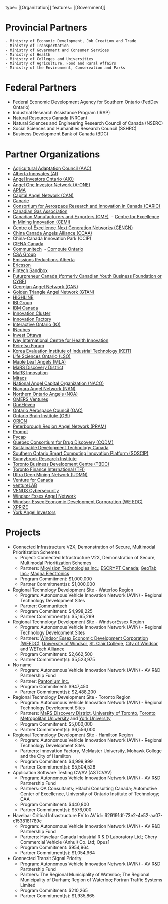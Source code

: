 type:: [[Organization]]
features:: [[Government]]

# Provincial Partners

	- Ministry of Economic Development, Job Creation and Trade
	- Ministry of Transportation
	- Ministry of Government and Consumer Services
	- Ministry of Health
	- Ministry of Colleges and Universities
	- Ministry of Agriculture, Food and Rural Affairs
	- Ministry of the Environment, Conservation and Parks

# Federal Partners

- Federal Economic Development Agency for Southern Ontario (FedDev Ontario)
- Industrial Research Assistance Program (IRAP)
- Natural Resources Canada (NRCan)
- Natural Sciences and Engineering Research Council of Canada (NSERC)
- Social Sciences and Humanities Research Council (SSHRC)
- Business Development Bank of Canada (BDC)

# Partner Organizations

- [Agricultural Adaptation Council (AAC)](http://www.adaptcouncil.org/)
- [Alberta Innovates (AI)](http://albertainnovates.ca/)
- [Angel Investors Ontario (AIO)](http://www.angelinvestorsontario.ca/) 
- [Angel One Investor Network (A-ONE)](http://angelonenetwork.ca/)
- [APMA](https://apma.ca/)
- [Capital Angel Network (CAN)](http://www.capitalangels.ca/)
- [Canarie](https://www.canarie.ca/)
- [Consortium for Aerospace Research and Innovation in Canada (CARIC)](http://www.caric.ca/)
- [Canadian Gas Association](http://www.cga.ca/)
- [Canadian Manufacturers and Exporters (CME)](http://www.cme-mec.ca/) 
- [Centre for Excellence in Mining Innovation (CEMI)](http://www.miningexcellence.ca/)
- [Centre of Excellence Next Generation Networks (CENGN)](http://www.cengn.ca/) 
- [China Canada Angels Alliance (CCAA)](http://www.cc-angels.com/wp/) 
- China-Canada Innovation Park (CCIP)
- [CIENA Canada](https://www.ciena.com/)
- [Communitech](http://www.communitech.ca/) 
- [Compute Ontario](https://www.oce-ontario.org/about-us/our-partners/computeontario.ca) 
- [CSA Group](https://www.csagroup.org/) 
- [Emissions Reductions Alberta](http://www.eralberta.ca/)
- [Ericsson](https://www.ericsson.com/en)
- [Fintech Sandbox](http://www.futurpreneur.ca/) 
- [Futurpreneur Canada (formerly Canadian Youth Business Foundation or CYBF)](http://www.futurpreneur.ca/) 
- [Georgian Angel Network (GAN)](http://georgianangelnet.ca/) 
- [Golden Triangle Angel Network (GTAN)](http://goldentriangleangelnet.ca/) 
- [HIGHLINE](http://www.highline.vc/)
- [IBI Group](http://www.ibigroup.com/)
- [IBM Canada](http://www.ibm.com/ca/en/)  
- [Innovation Cluster](http://www.innovationcluster.ca/)   
- [Innovation Factory](https://innovationfactory.ca/)   
- [Interactive Ontario (IO)](http://www.interactiveontario.com/)  
- [INcubes](http://incubes.ca/)  
- [Invest Ottawa](https://www.investottawa.ca/)  
- [Ivey International Centre for Health Innovation](http://sites.ivey.ca/healthinnovation/)  
- [Keiretsu Forum](http://www.keiretsutoronto.ca/)
- [Korea Evaluation Institute of Industrial Technology (KEIT)](http://www.keit.re.kr/eng/contents.do?gbn=01_01) 
- [Life Sciences Ontario (LSO)](http://www.lifesciencesontario.ca/home/index.php) 
- [Maple Leaf Angels (MLA)](https://www.mapleleafangels.com/) 
- [MaRS Discovery District](http://marsdd.com/) 
- [MaRS Innovation](http://marsinnovation.com/)
- [Mitacs](https://www.mitacs.ca/en)
- [National Angel Capital Organization (NACO)](https://www.nacocanada.com/cpages/home)
- [Niagara Angel Network (NAN)](http://niagaraangels.com/) 
- [Northern Ontario Angels (NOA)](http://www.northernontarioangels.ca/en/) 
- [OMERS Ventures](http://www.omers.com/)  
- [OneEleven](http://www.oneeleven.com/)  
- [Ontario Aerospace Council (OAC)](http://www.ontaero.org/) 
- [Ontario Brain Institute (OBI)](http://www.braininstitute.ca/homepage) 
- [ORION](https://www.orion.on.ca/)  
- [Peterborough Region Angel Network (PRAM)](https://www.peterboroughangels.ca/)
- [Prompt](http://www.promptinc.org/)
- [Pycap](http://www.pycap.ca/)
- [Quebec Consortium for Drug Discovery (CQDM)](http://www.cqdm.org/en/index.php)
- [Sustainable Development Technology Canada](https://www.sdtc.ca/en)
- [Southern Ontario Smart Computing Innovation Platform (SOSCIP)](http://www.soscip.org/) 
- [Sunnybrook Research Institute](http://sunnybrook.ca/research/) 
- [Toronto Business Development Centre (TBDC)](https://tbdc.com/)
- [Toronto Finance International (TFI)](https://tfi.ca/) 
- [Ultra Deep Mining Network (UDMN)](https://www.miningdeep.ca/) 
- [Venture for Canada](http://www.ventureforcanada.ca/) 
- [ventureLAB](https://venturelab.ca/)
- [VENUS Cybersecurity](http://www.venuscyber.com/) 
- [Windsor Essex Angel Network](http://weangelnetwork.com/)
- [Windsor-Essex Economic Development Corporation (WE EDC)](http://choosewindsoressex.com/) 
- [XPRIZE](http://www.xprize.org/)
- [York Angel Investors](http://www.yorkangels.com/) 

# Projects

- Connected Infrastructure V2X, Demonstration of Secure, Multimodal Prioritization Schemes
	- Project: Connected Infrastructure V2X, Demonstration of Secure, Multimodal Prioritization Schemes
	- Partners: [Miovision Technologies Inc.](https://miovision.com/); [ESCRYPT Canada](https://www.escrypt.com/en); [GeoTab Inc.](https://www.geotab.com/); [Magna Electronics](https://www.magna.com/company/company-information/magna-groups/magna-electronics)
	- Program Commitment: $1,000,000
	- Partner Commitment(s): $1,000,000
- Regional Technology Development Site - Waterloo Region
	- Program: Autonomous Vehicle Innovation Network (AVIN) - Regional Technology Development Sites
	- Partner: [Communitech](https://www.communitech.ca/)
	- Program Commitment: $4,998,225
	- Partner Commitment(s): $5,165,299
- Regional Technology Development Site - WindsorEssex Region
	- Program: Autonomous Vehicle Innovation Network (AVIN) - Regional Technology Development Sites
	- Partners: [Windsor Essex Economic Development Corporation (WEEDC)](https://www.investwindsoressex.com), [University of Windsor](https://www.uwindsor.ca), [St. Clair College](https://www.stclaircollege.ca/), [City of Windsor](https://www.citywindsor.ca/) and [WETech Alliance](https://www.wetech-alliance.com/)
	- Program Commitment: $2,662,500
	- Partner Commitment(s): $5,523,975
- No name
	- Program: Autonomous Vehicle Innovation Network (AVIN) - AV R&D Partnership Fund
	- Partner: [Pantonium Inc.](https://pantonium.com/)
	- Program Commitment: $947,450
	- Partner Commitment(s): $2,488,200
- Regional Technology Development Site - Toronto Region
	- Program: Autonomous Vehicle Innovation Network (AVIN) - Regional Technology Development Sites
	- Partners: [MaRS Discovery District](https://www.marsdd.com/), [University of Toronto](https://www.utoronto.ca/), [Toronto Metropolitan University](https://www.torontomu.ca/) and [York University](https://www.yorku.ca/)
	- Program Commitment: $5,000,000
	- Partner Commitment(s): $6,556,000
- Regional Technology Development Site - Hamilton Region
	- Program: Autonomous Vehicle Innovation Network (AVIN) - Regional Technology Development Sites
	- Partners: Innovation Factory, McMaster University, Mohawk College and the City of Hamilton
	- Program Commitment: $4,999,999
	- Partner Commitment(s): $5,504,528
- Application Software Testing CV/AV (ASTCVAV)
	- Program: Autonomous Vehicle Innovation Network (AVIN) - AV R&D Partnership Fund
	- Partners: QA Consultants; Hitachi Consulting Canada; Automotive Center of Excellence, University of Ontario Institute of Technology; CAA
	- Program Commitment: $440,800
	- Partner Commitment(s): $576,000
- Havelaar Critical Infrastructure EV to AV
  id:: 629191df-73e2-4e52-aa07-c1538181789c
	- Program: Autonomous Vehicle Innovation Network (AVIN) - AV R&D Partnership Fund
	- Partners: Havelaar Canada Industrial R & D Laboratory Ltd.; Chery Commercial Vehicle (Anhui) Co. Ltd; Opus1
	- Program Commitment: $954,964
	- Partner Commitment(s): $1,054,964
- Connected Transit Signal Priority
	- Program: Autonomous Vehicle Innovation Network (AVIN) - AV R&D Partnership Fund
	- Partners: The Regional Municipality of Waterloo; The Regional Municipality of Durham; Region of Waterloo; Fortran Traffic Systems Limited
	- Program Commitment: $210,265
	- Partner Commitment(s): $1,935,865
